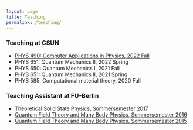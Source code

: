 ```yaml
---
layout: page
title: Teaching
permalink: /teaching/
---
```

### Teaching at CSUN
- [PHYS 490: Computer Applications in Physics, 2022 Fall](https://pengyangraul.github.io/phys490/)
- PHYS 651: Quantum Mechanics II, 2022 Spring
- PHYS 650: Quantum Mechanics I, 2021 Fall
- PHYS 651: Quantum Mechanics II, 2021 Spring
- PHYS 585: Computational material theory, 2020 Fall
 
### Teaching Assistant at FU-Berlin
* [Theoretical Solid State Physics, Sommersemester 2017](http://yangpeng.userpage.fu-berlin.de/tssp17/) 
* [Quantum Field Theory and Many Body Physics, Sommersemester 2016](http://yangpeng.userpage.fu-berlin.de/qft16/) 
* [Quantum Field Theory and Many Body Physics, Sommersemester 2015](http://yangpeng.userpage.fu-berlin.de/qft15/) 